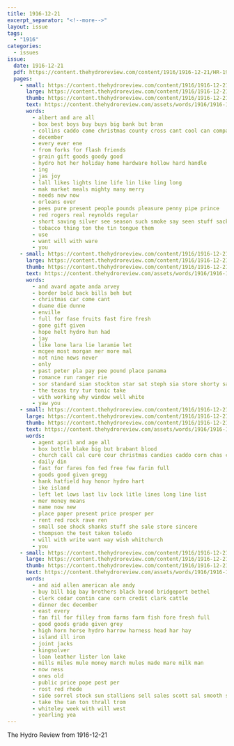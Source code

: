 ```yaml
---
title: 1916-12-21
excerpt_separator: "<!--more-->"
layout: issue
tags:
  - "1916"
categories:
  - issues
issue:
  date: 1916-12-21
  pdf: https://content.thehydroreview.com/content/1916/1916-12-21/HR-1916-12-21.pdf
  pages:
    - small: https://content.thehydroreview.com/content/1916/1916-12-21/small/HR-1916-12-21-01.jpg
      large: https://content.thehydroreview.com/content/1916/1916-12-21/large/HR-1916-12-21-01.jpg
      thumb: https://content.thehydroreview.com/content/1916/1916-12-21/thumbnails/HR-1916-12-21-01.jpg
      text: https://content.thehydroreview.com/assets/words/1916/1916-12-21/HR-1916-12-21-01.txt
      words:
        - albert and are all
        - box best boys buy buys big bank but bran
        - collins caddo come christmas county cross cant cool can company
        - december
        - every ever ene
        - from forks for flash friends
        - grain gift goods goody good
        - hydro hot her holiday home hardware hollow hard handle
        - ing
        - jas joy
        - lall likes lights line life lin like ling long
        - mak market meals mighty many merry
        - needs new now
        - orleans over
        - pees pure present people pounds pleasure penny pipe prince
        - red rogers real reynolds regular
        - short saving silver see season such smoke say seen stuff sack size shorts supply stock
        - tobacco thing ton the tin tongue them
        - use
        - want will with ware
        - you
    - small: https://content.thehydroreview.com/content/1916/1916-12-21/small/HR-1916-12-21-02.jpg
      large: https://content.thehydroreview.com/content/1916/1916-12-21/large/HR-1916-12-21-02.jpg
      thumb: https://content.thehydroreview.com/content/1916/1916-12-21/thumbnails/HR-1916-12-21-02.jpg
      text: https://content.thehydroreview.com/assets/words/1916/1916-12-21/HR-1916-12-21-02.txt
      words:
        - and avard agate anda arvey
        - border bold back bills beh but
        - christmas car come cant
        - duane die dunne
        - enville
        - full for fase fruits fast fire fresh
        - gone gift given
        - hope helt hydro hun had
        - jay
        - like lone lara lie laramie let
        - mcgee most morgan mer more mal
        - not nine news never
        - only
        - past peter pla pay pee pound place panama
        - romance run ranger rie
        - sor standard sian stockton star sat steph sia store shorty sale
        - the texas try tur tonic take
        - with working why window well white
        - yaw you
    - small: https://content.thehydroreview.com/content/1916/1916-12-21/small/HR-1916-12-21-03.jpg
      large: https://content.thehydroreview.com/content/1916/1916-12-21/large/HR-1916-12-21-03.jpg
      thumb: https://content.thehydroreview.com/content/1916/1916-12-21/thumbnails/HR-1916-12-21-03.jpg
      text: https://content.thehydroreview.com/assets/words/1916/1916-12-21/HR-1916-12-21-03.txt
      words:
        - agent april and age all
        - box bottle blake big but brabant blood
        - church call cal cure cour christmas candies caddo corn chas come child
        - daily din
        - fast for fares fon fed free few farin full
        - goods good given gregg
        - hank hatfield huy honor hydro hart
        - ike island
        - left let lows last liv lock litle lines long line list
        - mer money means
        - name now new
        - place paper present price prosper per
        - rent red rock rave ren
        - small see shock shanks stuff she sale store sincere
        - thompson the test taken toledo
        - will with write want way wish whitchurch
        - you
    - small: https://content.thehydroreview.com/content/1916/1916-12-21/small/HR-1916-12-21-04.jpg
      large: https://content.thehydroreview.com/content/1916/1916-12-21/large/HR-1916-12-21-04.jpg
      thumb: https://content.thehydroreview.com/content/1916/1916-12-21/thumbnails/HR-1916-12-21-04.jpg
      text: https://content.thehydroreview.com/assets/words/1916/1916-12-21/HR-1916-12-21-04.txt
      words:
        - and aid allen american ale andy
        - buy bill big bay brothers black brood bridgeport bethel
        - clerk cedar contin cane corn credit clark cattle
        - dinner dec december
        - east every
        - fan fil for filley from farms farm fish fore fresh full
        - good goods grade given grey
        - high horn horse hydro harrow harness head har hay
        - island ill iron
        - joint jacks
        - kingsolver
        - loan leather lister lon lake
        - mills miles mule money march mules made mare milk man
        - now ness
        - ones old
        - public price pope post per
        - rost red rhode
        - side sorrel stock sun stallions sell sales scott sal smooth spring set short save
        - take the tan ton thrall trom
        - whiteley week with will west
        - yearling yea
---
```


The Hydro Review from 1916-12-21

<!--more-->

